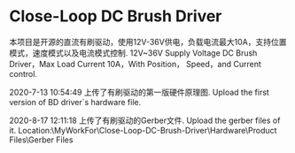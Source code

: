 # Close-Loop DC Brush Driver
 本项目是开源的直流有刷驱动，使用12V-36V供电，负载电流最大10A，支持位置模式，速度模式以及电流模式控制.
 12V~36V Supply Voltage DC Brush Driver，Max Load Current 10A，With Position， Speed，and Current control.


2020-7-13 10:54:49 
上传了有刷驱动的第一版硬件原理图.
Upload the first version of BD driver`s hardware file.

2020-8-17 12:11:18
上传了有刷驱动的Gerber文件.
Upload the gerber files of it.
Location:\MyWorkFor\Close-Loop-DC-Brush-Driver\Hardware\Product Files\Gerber Files